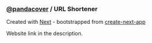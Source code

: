 ### [@pandacover](https://github.com/pandacover) / URL Shortener
Created with [Next](https://nextjs.org) - bootstrapped from [create-next-app](https://nextjs.org/docs/getting-started)

Website link in the description.

